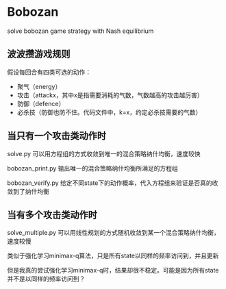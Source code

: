 # Bobozan
solve bobozan game strategy with Nash equilibrium

## 波波攒游戏规则
假设每回合有四类可选的动作：
* 聚气（energy）
* 攻击（attackx，其中x是指需要消耗的气数，气数越高的攻击越厉害）
* 防御（defence）
* 必杀技（防御也防不住。代码文件中，k=x，约定必杀技需要的气数）

## 当只有一个攻击类动作时
solve.py 可以用方程组的方式收敛到唯一的混合策略纳什均衡，速度较快

bobozan_print.py 输出唯一的混合策略纳什均衡所满足的方程组

bobozan_verify.py 给定不同state下的动作概率，代入方程组来验证是否真的收敛到了纳什均衡

## 当有多个攻击类动作时
solve_multiple.py 可以用线性规划的方式随机收敛到某一个混合策略纳什均衡，速度较慢

类似于强化学习minimax-q算法，只是所有state以同样的频率访问到，并且更新

但是我真的尝试强化学习minimax-q时，结果却很不稳定。可能是因为所有state并不是以同样的频率访问到？

